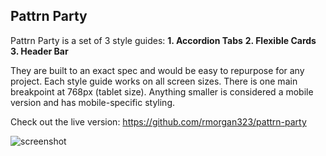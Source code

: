 ## Pattrn Party

Pattrn Party is a set of 3 style guides:
  **1.  Accordion Tabs**
  **2.  Flexible Cards**
  **3.  Header Bar**

They are built to an exact spec and would be easy to repurpose for any project.  Each style guide works on all screen sizes.  There is one main breakpoint at 768px (tablet size).  Anything smaller is considered a mobile version and has mobile-specific styling.

Check out the live version: https://github.com/rmorgan323/pattrn-party

![screenshot]('assets/pattrn-party-ss.png')